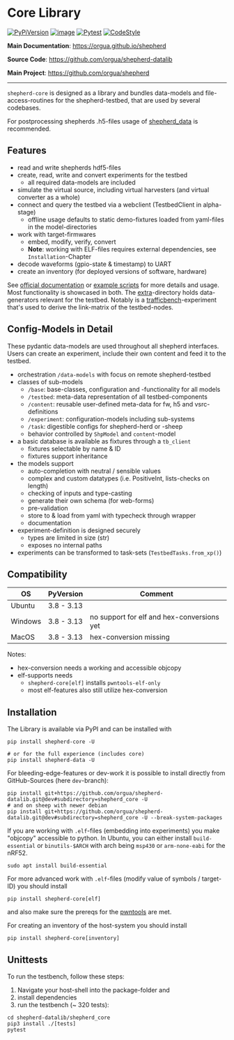 # Core Library

[![PyPiVersion](https://img.shields.io/pypi/v/shepherd_core.svg)](https://pypi.org/project/shepherd_core)
[![image](https://img.shields.io/pypi/pyversions/shepherd_core.svg)](https://pypi.python.org/pypi/shepherd-core)
[![Pytest](https://github.com/orgua/shepherd-datalib/actions/workflows/py_unittest.yml/badge.svg)](https://github.com/orgua/shepherd-datalib/actions/workflows/py_unittest.yml)
[![CodeStyle](https://img.shields.io/endpoint?url=https://raw.githubusercontent.com/astral-sh/ruff/main/assets/badge/v2.json)](https://github.com/astral-sh/ruff)

**Main Documentation**: <https://orgua.github.io/shepherd>

**Source Code**: <https://github.com/orgua/shepherd-datalib>

**Main Project**: <https://github.com/orgua/shepherd>

---

`shepherd-core` is designed as a library and bundles data-models and file-access-routines for the shepherd-testbed, that are used by several codebases.

For postprocessing shepherds .h5-files usage of [shepherd_data](https://pypi.org/project/shepherd_data) is recommended.

## Features

- read and write shepherds hdf5-files
- create, read, write and convert experiments for the testbed
  - all required data-models are included
- simulate the virtual source, including virtual harvesters (and virtual converter as a whole)
- connect and query the testbed via a webclient (TestbedClient in alpha-stage)
  - offline usage defaults to static demo-fixtures loaded from yaml-files in the model-directories
- work with target-firmwares
  - embed, modify, verify, convert
  - **Note**: working with ELF-files requires external dependencies, see ``Installation``-Chapter
- decode waveforms (gpio-state & timestamp) to UART
- create an inventory (for deployed versions of software, hardware)

See [official documentation](https://orgua.github.io/shepherd) or [example scripts](https://github.com/orgua/shepherd-datalib/tree/main/shepherd_core/examples) for more details and usage. Most functionality is showcased in both. The [extra](https://github.com/orgua/shepherd-datalib/tree/main/shepherd_core/extra)-directory holds data-generators relevant for the testbed. Notably is a [trafficbench](https://github.com/orgua/TrafficBench)-experiment that's used to derive the link-matrix of the testbed-nodes.

## Config-Models in Detail

These pydantic data-models are used throughout all shepherd interfaces. Users can create an experiment, include their own content and feed it to the testbed.

- orchestration ``/data-models`` with focus on remote shepherd-testbed
- classes of sub-models
  - ``/base``: base-classes, configuration and -functionality for all models
  - ``/testbed``: meta-data representation of all testbed-components
  - ``/content``: reusable user-defined meta-data for fw, h5 and vsrc-definitions
  - ``/experiment``: configuration-models including sub-systems
  - ``/task``: digestible configs for shepherd-herd or -sheep
  - behavior controlled by ``ShpModel`` and ``content``-model
- a basic database is available as fixtures through a ``tb_client``
  - fixtures selectable by name & ID
  - fixtures support inheritance
- the models support
  - auto-completion with neutral / sensible values
  - complex and custom datatypes (i.e. PositiveInt, lists-checks on length)
  - checking of inputs and type-casting
  - generate their own schema (for web-forms)
  - pre-validation
  - store to & load from yaml with typecheck through wrapper
  - documentation
- experiment-definition is designed securely
  - types are limited in size (str)
  - exposes no internal paths
- experiments can be transformed to task-sets (``TestbedTasks.from_xp()``)

## Compatibility

| OS      | PyVersion  | Comment                                    |
|---------|------------|--------------------------------------------|
| Ubuntu  | 3.8 - 3.13 |                                            |
| Windows | 3.8 - 3.13 | no support for elf and hex-conversions yet |
| MacOS   | 3.8 - 3.13 | hex-conversion missing                     |

Notes:
- hex-conversion needs a working and accessible objcopy
- elf-supports needs
  - ``shepherd-core[elf]`` installs ``pwntools-elf-only``
  - most elf-features also still utilize hex-conversion

## Installation

The Library is available via PyPI and can be installed with

```shell
pip install shepherd-core -U

# or for the full experience (includes core)
pip install shepherd-data -U
```

For bleeding-edge-features or dev-work it is possible to install directly from GitHub-Sources (here `dev`-branch):

```Shell
pip install git+https://github.com/orgua/shepherd-datalib.git@dev#subdirectory=shepherd_core -U
# and on sheep with newer debian
pip install git+https://github.com/orgua/shepherd-datalib.git@dev#subdirectory=shepherd_core -U --break-system-packages
```

If you are working with ``.elf``-files (embedding into experiments) you make "objcopy" accessible to python. In Ubuntu, you can either install ``build-essential`` or ``binutils-$ARCH`` with arch being ``msp430`` or ``arm-none-eabi`` for the nRF52.

```shell
sudo apt install build-essential
```

For more advanced work with ``.elf``-files (modify value of symbols / target-ID) you should install

```shell
pip install shepherd-core[elf]
```

and also make sure the prereqs for the [pwntools](https://docs.pwntools.com/en/stable/install.html) are met.

For creating an inventory of the host-system you should install

```shell
pip install shepherd-core[inventory]
```

## Unittests

To run the testbench, follow these steps:

1. Navigate your host-shell into the package-folder and
2. install dependencies
3. run the testbench (~ 320 tests):

```Shell
cd shepherd-datalib/shepherd_core
pip3 install ./[tests]
pytest
```
